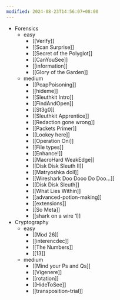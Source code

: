 ```yaml
---
modified: 2024-08-23T14:56:07+08:00
---
```

- Forensics
	- easy
		- [[Verify]]
		- [[Scan Surprise]]
		- [[Secret of the Polyglot]]
		- [[CanYouSee]]
		- [[information]]
		- [[Glory of the Garden]]
	- medium
		- [[PcapPoisoning]]
		- [[hideme]]
		- [[Sleuthkit Intro]]
		- [[FindAndOpen]]
		- [[St3g0]]
		- [[Sleuthkit Apprentice]]
		- [[Redaction gone wrong]]
		- [[Packets Primer]]
		- [[Lookey here]]
		- [[Operation Oni]]
		- [[File types]]
		- [[Enhance!]]
		- [[MacroHard WeakEdge]]
		- [[Disk Disk Sleuth II]]
		- [[Matryoshka doll]]
		- [[Wireshark Doo Dooo Do Doo...]]
		- [[Disk Disk Sleuth]]
		- [[What Lies Within]]
		- [[advanced-potion-making]]
		- [[extensions]]
		- [[So Meta]]
		- [[shark on a wire 1]]
- Cryptography
	- easy
		- [[Mod 26]]
		- [[interencdec]]
		- [[The Numbers]]
		- [[13]]
	- medium
		- [[Mind your Ps and Qs]]
		- [[Vigenere]]
		- [[rotation]]
		- [[HideToSee]]
		- [[transposition-trial]]
	